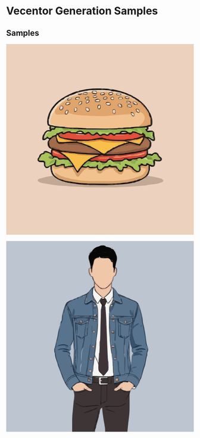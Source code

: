 # Vecentor Generation Samples

## Samples 

<p align="center">
    <img src="hamburger-vecentor.svg" height=512 width=512 />
</p>

<p align="center">
    <img src="businessman-vecentor.svg" width=512 height=512 />
</p>

